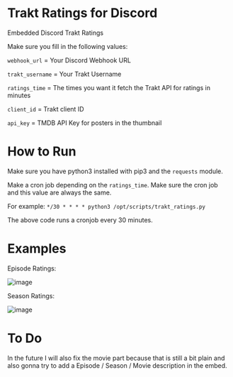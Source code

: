 # Trakt Ratings for Discord
Embedded Discord Trakt Ratings

Make sure you fill in the following values:

`webhook_url` = Your Discord Webhook URL

`trakt_username` = Your Trakt Username

`ratings_time` = The times you want it fetch the Trakt API for ratings in minutes

`client_id` = Trakt client ID

`api_key` = TMDB API Key for posters in the thumbnail

# How to Run

Make sure you have python3 installed with pip3 and the `requests` module.

Make a cron job depending on the `ratings_time`. Make sure the cron job and this value are always the same.

For example: `*/30 * * * * python3 /opt/scripts/trakt_ratings.py`

The above code runs a cronjob every 30 minutes.

# Examples

Episode Ratings:

![image](https://user-images.githubusercontent.com/39315068/226148315-8e217d7d-d2fd-4d23-834a-d2d417fcded8.png)

Season Ratings:

![image](https://user-images.githubusercontent.com/39315068/226148288-b1903331-59a0-4fea-8040-fb286642a369.png)

# To Do

In the future I will also fix the movie part because that is still a bit plain and also gonna try to add a Episode / Season / Movie description in the embed.
